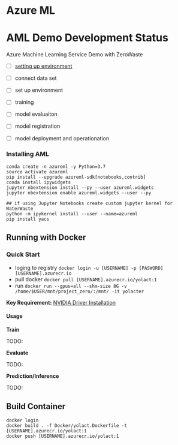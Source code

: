 # Azure ML

# AML Demo Development Status

Azure Machine Learning Service Demo with ZeroWaste

* [ ] [setting up environment](https://docs.microsoft.com/en-us/azure/machine-learning/how-to-configure-environment)
* [ ] connect data set
* [ ] set up environment
* [ ] training 
* [ ] model evaluaiton
* [ ] model registration 
* [ ] model deployment and operationation 


### Installing AML

```
conda create -n azureml -y Python=3.7
source activate azureml
pip install --upgrade azureml-sdk[notebooks,contrib] 
conda install ipywidgets
jupyter nbextension install --py --user azureml.widgets
jupyter nbextension enable azureml.widgets --user --py

## if using Jupyter Notebooks create custom jupyter kernel for WaterWaste
python -m ipykernel install --user --name=azureml
pip install yacs
```




## Running with Docker

### Quick Start

- loging to registry `docker login -u [USERNAME] -p [PASWORD] [USERNAME].azurecr.io`
- pull docker `docker pull [USERNAME].azurecr.io/yolact:1`
- run `docker run --gpus=all --shm-size 8G -v /home/$USER/mnt/project_zero/:/mnt/ -it yolacter`


__Key Requirement:__ [NVIDIA Driver Installation](https://github.com/NVIDIA/nvidia-docker) 

#### Usage

__Train__

TODO:

__Evaluate__

TODO:


__Prediction/Inference__

TODO:

## Build Container

```
docker login 
docker build . -f Docker/yolact.Dockerfile -t [USERNAME].azurecr.io/yolact:1
docker push [USERNAME].azurecr.io/yolact:1
```

